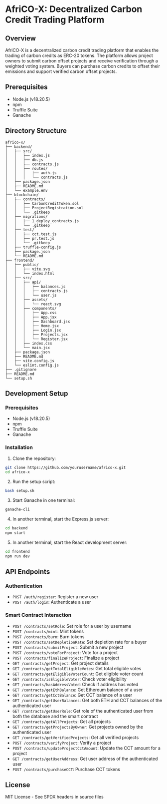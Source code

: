 # AfriCO-X: Decentralized Carbon Credit Trading Platform

## Overview
AfriCO-X is a decentralized carbon credit trading platform that enables the trading of carbon credits as ERC-20 tokens. The platform allows project owners to submit carbon offset projects and receive verification through a weighted voting system. Buyers can purchase carbon credits to offset their emissions and support verified carbon offset projects.

## Prerequisites
- Node.js (v18.20.5)
- npm
- Truffle Suite
- Ganache

## Directory Structure
```
africo-x/
├── backend/
│   ├── src/
│   │   ├── index.js
│   │   ├── db.js
│   │   ├── contracts.js
│   │   ├── routes/
│   │   │   ├── auth.js
│   │   │   └── contracts.js
│   ├── package.json
│   ├── README.md
│   └── example.env
├── blockchain/
│   ├── contracts/
│   │   ├── CarbonCreditToken.sol
│   │   ├── ProjectRegistration.sol
│   │   └── .gitkeep
│   ├── migrations/
│   │   ├── 1_deploy_contracts.js
│   │   └── .gitkeep
│   ├── test/
│   │   ├── cct.test.js
│   │   ├── pr.test.js
│   │   └── .gitkeep
│   ├── truffle-config.js
│   ├── package.json
│   └── README.md
├── frontend/
│   ├── public/
│   │   ├── vite.svg
│   │   └── index.html
│   ├── src/
│   │   ├── api/
│   │   │   ├── balances.js
│   │   │   ├── contracts.js
│   │   │   └── user.js
│   │   ├── assets/
│   │   │   └── react.svg
│   │   ├── components/
│   │   │   ├── App.css
│   │   │   ├── App.jsx
│   │   │   ├── Dashboard.jsx
│   │   │   ├── Home.jsx
│   │   │   ├── Login.jsx
│   │   │   ├── Projects.jsx
│   │   │   └── Register.jsx
│   │   ├── index.css
│   │   └── main.jsx
│   ├── package.json
│   ├── README.md
│   ├── vite.config.js
│   └── eslint.config.js
├── .gitignore
├── README.md
└── setup.sh
```

## Development Setup

### Prerequisites
- Node.js (v18.20.5)
- npm
- Truffle Suite
- Ganache

### Installation
1. Clone the repository:
```bash
git clone https://github.com/yourusername/africo-x.git
cd africo-x
```

2. Run the setup script:
```bash
bash setup.sh
```

3. Start Ganache in one terminal:
```bash
ganache-cli
```

4. In another terminal, start the Express.js server:
```bash
cd backend
npm start
```

5. In another terminal, start the React development server:
```bash
cd frontend
npm run dev
```

## API Endpoints

### Authentication
- `POST /auth/register`: Register a new user
- `POST /auth/login`: Authenticate a user

### Smart Contract Interaction
- `POST /contracts/setRole`: Set role for a user by username
- `POST /contracts/mint`: Mint tokens
- `POST /contracts/burn`: Burn tokens
- `POST /contracts/setDepletionRate`: Set depletion rate for a buyer
- `POST /contracts/submitProject`: Submit a new project
- `POST /contracts/voteForProject`: Vote for a project
- `POST /contracts/finalizeProject`: Finalize a project
- `GET /contracts/getProject`: Get project details
- `GET /contracts/getTotalEligibleVotes`: Get total eligible votes
- `GET /contracts/getEligibleVoterCount`: Get eligible voter count
- `GET /contracts/isEligibleVoter`: Check voter eligibility
- `GET /contracts/hasAddressVoted`: Check if address has voted
- `GET /contracts/getEthBalance`: Get Ethereum balance of a user
- `GET /contracts/getCctBalance`: Get CCT balance of a user
- `GET /contracts/getUserBalances`: Get both ETH and CCT balances of the authenticated user
- `GET /contracts/getUserRole`: Get role of the authenticated user from both the database and the smart contract
- `GET /contracts/getAllProjects`: Get all projects
- `GET /contracts/getProjectsByOwner`: Get projects owned by the authenticated user
- `GET /contracts/getVerifiedProjects`: Get all verified projects
- `POST /contracts/verifyProject`: Verify a project
- `POST /contracts/updateProjectCctAmount`: Update the CCT amount for a project
- `GET /contracts/getUserAddress`: Get user address of the authenticated user
- `POST /contracts/purchaseCCT`: Purchase CCT tokens

## License
MIT License - See SPDX headers in source files
